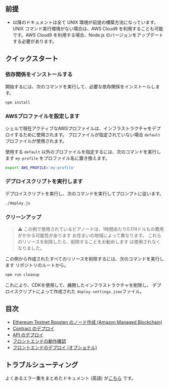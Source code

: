 ## 前提

- 以降のドキュメントは全て UNIX 環境が前提の構築方法になっています。UNIX コマンド実行環境がない場合は、AWS Cloud9 を利用することも可能です。AWS Cloud9 を利用する場合、Node.js のバージョンをアップデートする必要があります。

## クイックスタート

### 依存関係をインストールする

開始するには、次のコマンドを実行して、必要な依存関係をインストールします。

```bash
npm install
```

### AWSプロファイルを設定します

シェルで現在アクティブなAWSプロファイルは、インフラストラクチャをデプロイするために使用されます。
プロファイルが指定されていない場合 `default` プロファイルが使用されます。

使用する `default` 以外のプロファイルを指定するには、次のコマンドを実行します
`my-profile` をプロファイル名に置き換えます。

```bash
export AWS_PROFILE='my-profile'
```

### デプロイスクリプトを実行します

デプロイスクリプトを実行し、次のコマンドを実行してプロンプトに従います。

```bash
./deploy.js
```

### クリーンアップ

> :warning: この例で使用されているピアノードは、1時間あたり0.174ドルもの費用がかかる可能性があります
> お住まいの地域によって異なります。 これらのリソースを削除したら、削除することをお勧めします
> は使用されなくなりました。

この例から作成されたすべてのリソースを削除するには、次のコマンドを実行します
リポジトリのルートから。

```bash
npm run cleanup
```

これにより、CDKを使用して、展開したインフラストラクチャを削除し、
デプロイスクリプトによって作成された `deploy-settings.json`ファイル。

## 目次
- [Ethereum Testnet Ropsten のノード作成 (Amazon Managed Blockchain)](/docs/ja/DOCS_01_CREATE_AMB.md)
- [Contract のデプロイ](/docs/ja/DOCS_02_DEPLOY_CONTRACT.md)
- [API のデプロイ](/docs/ja/DOCS_03_DEPLOY_API.md)
- [フロントエンドの動作確認](/docs/ja/DOCS_04_FRONTEND.md)
- [フロントエンドのデプロイ (オプショナル)](/docs/ja/DOCS_05_DEPLOY_FRONTEND.md)

## トラブルシューティング

よくあるエラー集をまとめたドキュメント (英語) が[こちら](/docs/en/DOCS_06_TROUBLESHOOTING_CDK.md) です。

